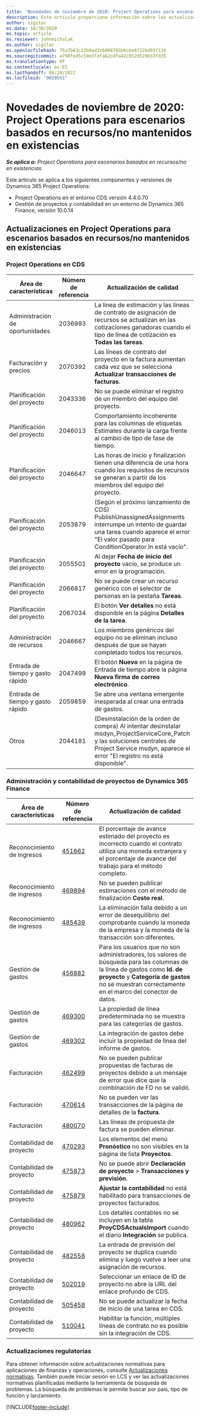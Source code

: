 ```yaml
---
title: 'Novedades de noviembre de 2020: Project Operations para escenarios basados en recursos/no mantenidos en existencias'
description: Este artículo proporciona información sobre las actualizaciones de calidad disponibles en la versión de noviembre de 2020 de la implementación de Project Operations para escenarios basados en recursos/no mantenidos en existencias.
author: sigitac
ms.date: 10/30/2020
ms.topic: article
ms.reviewer: johnmichalak
ms.author: sigitac
ms.openlocfilehash: 75a7b63c12b0ad3c6808785b6cbe6f22bd65f126
ms.sourcegitcommit: a798fed5c59e3fefa62cdfa42c852d529b33fd35
ms.translationtype: HT
ms.contentlocale: es-ES
ms.lasthandoff: 06/18/2022
ms.locfileid: "9029551"
---
```

# <a name="whats-new-november-2020---project-operations-for-resourcenon-stocked-based-scenarios"></a>Novedades de noviembre de 2020: Project Operations para escenarios basados en recursos/no mantenidos en existencias

_**Se aplica a:** Project Operations para escenarios basados en recursos/no en existencias_

Este artículo se aplica a los siguientes componentes y versiones de Dynamics 365 Project Operations:

- Project Operations en el entorno CDS versión 4.4.0.70
- Gestión de proyectos y contabilidad en un entorno de Dynamics 365 Finance, versión 10.0.14

## <a name="updates-to-project-operations-for-resource-non-stocked-based-scenarios"></a>Actualizaciones en Project Operations para escenarios basados en recursos/no mantenidos en existencias

### <a name="project-operations-on-cds"></a>Project Operations en CDS

| Área de características                 | Número de referencia | Actualización de calidad                                                                                                                                                                    |
|------------------------------|------------------|-----------------------------------------------------------------------------------------------------------------------------------------------------------------------------------|
|   Administración de oportunidades       | 2036993          | La línea de estimación y las líneas de contrato de asignación de recursos se actualizan en las cotizaciones ganadoras cuando el tipo de línea de cotización es **Todas las tareas**.                                                 |
| Facturación y precios          | 2070392          | Las líneas de contrato del proyecto en la factura aumentan cada vez que se selecciona **Actualizar transacciones de facturas**.                                                                         |
| Planificación del proyecto             | 2043336          | No se puede eliminar el registro de un miembro del equipo del proyecto.                                                                                                                                  |
| Planificación del proyecto             | 2046013          | Comportamiento incoherente para las columnas de etiquetas Estimates durante la carga frente al cambio de tipo de fase de tiempo.                                                                                   |
| Planificación del proyecto             | 2046647          | Las horas de inicio y finalización tienen una diferencia de una hora cuando los requisitos de recursos se generan a partir de los miembros del equipo del proyecto.                                                                      |
| Planificación del proyecto             | 2053879          | (Según el próximo lanzamiento de CDS) PublishUnassignedAssignments interrumpe un intento de guardar una tarea cuando aparece el error "El valor pasado para ConditionOperator.In está vacío".                       |
| Planificación del proyecto             | 2055501          | Al dejar **Fecha de inicio del proyecto** vacío, se produce un error en la programación.                                                                                                      |
| Planificación del proyecto             | 2066817          | No se puede crear un recurso genérico con el selector de personas en la pestaña **Tareas**.                                                                                                   |
| Planificación del proyecto             | 2067034          | El botón **Ver detalles** no está disponible en la página **Detalles de la tarea**.                                                                                                       |
| Administración de recursos          | 2046667          | Los miembros genéricos del equipo no se eliminan incluso después de que se hayan completado todos los recursos.                                                                                                    |
| Entrada de tiempo y gasto rápido | 2047499          | El botón **Nuevo** en la página de Entrada de tiempo abre la página **Nueva firma de correo electrónico**.                                                                                               |
| Entrada de tiempo y gasto rápido | 2059859          | Se abre una ventana emergente inesperada al crear una entrada de gastos.                                                                                                                         |
| Otros                        | 2044181          | (Desinstalación de la orden de compra) Al intentar desinstalar msdyn_ProjectServiceCore_Patch y las soluciones centrales de Project Service msdyn, aparece el error "El registro no está disponible".  |

### <a name="project-management-and-accounting-in-dynamics-365-finance"></a>Administración y contabilidad de proyectos de Dynamics 365 Finance

| Área de características        | Número de referencia | Actualización de calidad                                                                                                                                                            |
|---------------------|------------------|---------------------------------------------------------------------------------------------------------------------------------------------------------------------------|
| Reconocimiento de ingresos | [451662](https://fix.lcs.dynamics.com/Issue/Details/?bugId=451662)           | El porcentaje de avance estimado del proyecto es incorrecto cuando el contrato utiliza una moneda extranjera y el porcentaje de avance del trabajo para el método completo.                     |
| Reconocimiento de ingresos | [469894](https://fix.lcs.dynamics.com/Issue/Details/?bugId=469894)           | No se pueden publicar estimaciones con el método de finalización **Costo real**.                                                                                                    |
| Reconocimiento de ingresos | [485439](https://fix.lcs.dynamics.com/Issue/Details/?bugId=485439)           | La eliminación falla debido a un error de desequilibrio del comprobante cuando la moneda de la empresa y la moneda de la transacción son diferentes.                                              |
| Gestión de gastos  | [456882](https://fix.lcs.dynamics.com/Issue/Details/?bugId=456822)           | Para los usuarios que no son administradores, los valores de búsqueda para las columnas de la línea de gastos como **Id. de proyecto** y **Categoría de gastos** no se muestran correctamente en el marco del conector de datos. |
| Gestión de gastos  | [469300](https://fix.lcs.dynamics.com/Issue/Details/?bugId=469300)           | La propiedad de línea predeterminada no se muestra para las categorías de gastos.                                                                                                         |
| Gestión de gastos  | [469302](https://fix.lcs.dynamics.com/Issue/Details/?bugId=469302)           | La integración de gastos debe incluir la propiedad de línea del informe de gastos.                                                                                             |
| Facturación           | [462499](https://fix.lcs.dynamics.com/Issue/Details/?bugId=462499)           | No se pueden publicar propuestas de facturas de proyectos debido a un mensaje de error que dice que la combinación de FD no se validó.                                                    |
| Facturación           | [470614](https://fix.lcs.dynamics.com/Issue/Details/?bugId=470614)           | No se pueden ver las transacciones de la página de detalles de la **factura**.                                                                                                              |
| Facturación           | [480070](https://fix.lcs.dynamics.com/Issue/Details/?bugId=480070)           | Las líneas de propuesta de factura se pueden eliminar.                                                                                                                                  |
| Contabilidad de proyecto  | [470293](https://fix.lcs.dynamics.com/Issue/Details/?bugId=470293)           | Los elementos del menú **Pronóstico** no son visibles en la página de lista **Proyectos**.                                                                                                   |
| Contabilidad de proyecto  | [475873](https://fix.lcs.dynamics.com/Issue/Details/?bugId=475873)           | No se puede abrir **Declaración de proyecto**   > **Transacciones y previsión**.                                                                                                       |
| Contabilidad de proyecto  | [475879](https://fix.lcs.dynamics.com/Issue/Details/?bugId=475879)           | **Ajustar la contabilidad** no está habilitado para transacciones de proyectos facturados.                                                                                                  |
| Contabilidad de proyecto  | [480962](https://fix.lcs.dynamics.com/Issue/Details/?bugId=480962)           | Los detalles contables no se incluyen en la tabla **ProyCDSActualsImport** cuando el diario **Integración** se publica.                                                  |
| Contabilidad de proyecto  | [482558](https://fix.lcs.dynamics.com/Issue/Details/?bugId=482558)           | La entrada de previsión del proyecto se duplica cuando elimina y luego vuelve a leer una asignación de recursos.                                                                            |
| Contabilidad de proyecto  | [502019](https://fix.lcs.dynamics.com/Issue/Details/?bugId=502019)           | Seleccionar un enlace de ID de proyecto no abre la URL del enlace profundo de CDS.                                                                                                         |
| Contabilidad de proyecto  | [505458](https://fix.lcs.dynamics.com/Issue/Details/?bugId=505458)           | No se puede actualizar la fecha de inicio de una tarea en CDS.                                                                                                                           |
| Contabilidad de proyecto  | [510041](https://fix.lcs.dynamics.com/Issue/Details/?bugId=510041)           | Habilitar la función, múltiples líneas de contrato no es posible sin la integración de CDS.                                                                                   |

### <a name="regulatory-updates"></a>Actualizaciones regulatorias
Para obtener información sobre actualizaciones normativas para aplicaciones de finanzas y operaciones, consulte [Actualizaciones normativas](/dynamics365/finance/localizations/regulatory-updates). También puede iniciar sesión en LCS y ver las actualizaciones normativas planificadas mediante la herramienta de búsqueda de problemas. La búsqueda de problemas le permite buscar por país, tipo de función y lanzamiento.


[!INCLUDE[footer-include](../includes/footer-banner.md)]
